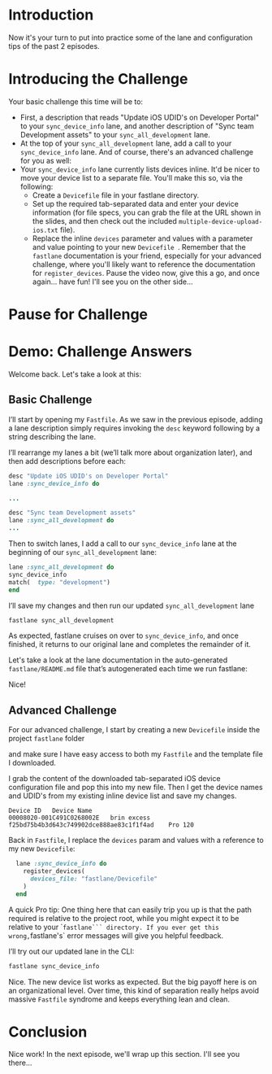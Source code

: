 # Introduction
Now it's your turn to put into practice some of the lane and configuration tips of the past 2 episodes.
# Introducing the Challenge
Your basic challenge this time will be to:
- First, a description that reads "Update iOS UDID's on Developer Portal" to your  `sync_device_info` lane, and another description of "Sync team Development assets" to your `sync_all_development` lane. 
-  At the top of your `sync_all_development` lane, add a call to  your  `sync_device_info` lane.
And of course, there's an advanced challenge for you as well:
- Your `sync_device_info` lane currently lists devices inline. It'd be nicer to move your device list to a separate file. You'll make this so, via the following:
	- Create a `Devicefile` file in your fastlane directory.
	- Set up the required tab-separated data and enter your device information (for file specs, you can grab the file at the URL shown in the slides, and then check out the included `multiple-device-upload-ios.txt` file).
	- Replace the inline `devices` parameter and values with a parameter and value pointing to your new `Devicefile `.
Remember that the `fastlane` documentation is your friend, especially for your advanced challenge, where you'll likely want to reference the documentation for `register_devices`. 
Pause the video now, give this a go, and once again… have fun! I'll see you on the other side…
# Pause for Challenge
# Demo: Challenge Answers
Welcome back. Let's take a look at this:
## Basic Challenge
I’ll start by opening my `Fastfile`. As we saw in the previous episode, adding a lane description simply requires invoking the `desc` keyword following by a string describing the lane. 

I’ll rearrange my lanes a bit (we’ll talk more about organization later), and then add descriptions before each:
```ruby
desc "Update iOS UDID's on Developer Portal"
lane :sync_device_info do

...

desc "Sync team Development assets"
lane :sync_all_development do
...
```

Then to switch lanes, I add a call to our `sync_device_info` lane at the beginning of our `sync_all_development` lane:
```ruby
lane :sync_all_development do
sync_device_info
match(  type: "development")
end
```
I’ll save my changes
and then run our updated `sync_all_development` lane 
```ruby
fastlane sync_all_development
```
As expected, fastlane cruises on over to  `sync_device_info`, and once finished, it returns to our original lane and completes the remainder of it. 

Let's take a look at the lane documentation in the auto-generated `fastlane/README.md` file that’s autogenerated each time we run fastlane:
<!-- Show code + markdown preview -->
Nice! 

## Advanced Challenge
For our advanced challenge, I start by creating a new `Devicefile` inside the project `fastlane` folder
<!-- create in Code -->
and make sure I have easy access to both my `Fastfile` and the template file I downloaded.

I grab the content of the downloaded tab-separated iOS device configuration file and pop this into my new file. Then I get the device names and UDID's from my existing inline device list and save my changes.
```
Device ID	Device Name
00008020-001C491C0268002E	brin excess
f25bd75b4b3d643c749902dce888ae83c1f1f4ad	Pro 120
```

Back in `Fastfile`, I replace the `devices` param and values with a reference to my new `Devicefile`:
```ruby
  lane :sync_device_info do
    register_devices(
      devices_file: "fastlane/Devicefile"
    )
  end
```
A quick Pro tip: One thing here that can easily trip you up is that the path required is relative to the project root, while you might expect it to be relative to your \```fastlane``` directory. If you ever get this wrong,``fastlane's\` error messages will give you helpful feedback.

I’ll try out our updated lane in the CLI:
```ruby
fastlane sync_device_info
```
Nice. The new device list works as expected. But the big payoff here is on an organizational level. Over time, this kind of separation really helps avoid massive `Fastfile` syndrome and keeps everything lean and clean.
# Conclusion
Nice work! In the next episode, we'll wrap up this section. I'll see you there…